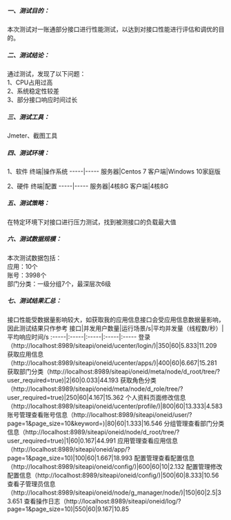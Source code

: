##### 一、测试目的：
本次测试对一账通部分接口进行性能测试，以达到对接口性能进行评估和调优的目的。
##### 二、测试结论：
通过测试，发现了以下问题：       
1、CPU占用过高          
2、系统稳定性较差           
3、部分接口响应时间过长             
##### 三、测试工具：
Jmeter、截图工具
##### 四、测试环境：
1、软件
终端|操作系统
-----|-----
服务器|Centos 7
客户端|Windows 10家庭版

2、硬件
终端|配置
-----|-----
服务器|4核8G
客户端|4核8G
##### 五、测试策略：
在特定环境下对接口进行压力测试，找到被测接口的负载最大值
##### 六、测试数据规模：
本次测试数据包括：         
应用：10个     
账号：3998个   
部门分类：一级分组7个，最深层次6级       
##### 七、测试结果汇总：
接口性能受数据量影响较大，如获取我的应用信息接口会受应用信息数据量影响，因此测试结果只作参考
接口|并发用户数量|运行场景/s|平均并发量（线程数/秒）|平均响应时间/s
:-----|:-----|:-----|:-----|:-----
登录（http://localhost:8989/siteapi/oneid/ucenter/login/)|350|60|5.833|11.209
获取应用信息（http://localhost:8989/siteapi/oneid/ucenter/apps/)|400|60|6.667|15.281
获取部门分类（http://localhost:8989/siteapi/oneid/meta/node/d_root/tree/?user_required=true)|2|60|0.033|44.193
获取角色分类（http://localhost:8989/siteapi/oneid/meta/node/d_role/tree/?user_required=true)|250|60|4.167|15.362
个人资料页面修改信息（http://localhost:8989/siteapi/oneid/ucenter/profile/)|800|60|13.333|4.583
账号管理查看账号信息（http://localhost:8989/siteapi/oneid/user/?page=1&page_size=10&keyword=)|80|60|1.333|16.546
分组管理查看部门分类信息（http://localhost:8989/siteapi/oneid/node/d_root/tree/?user_required=true)|1|60|0.167|44.991
应用管理查看应用信息（http://localhost:8989/siteapi/oneid/app/?page=1&page_size=10)|100|60|1.667|18.993
配置管理查看配置信息（http://localhost:8989/siteapi/oneid/config/)|600|60|10|2.132
配置管理修改配置信息（http://localhost:8989/siteapi/oneid/config/)|500|60|8.333|10.56
查看子管理员信息（http://localhost:8989/siteapi/oneid/node/g_manager/node/)|150|60|2.5|33.651
查看操作日志（http://localhost:8989/siteapi/oneid/log/?page=1&page_size=10)|550|60|9.167|10.85
